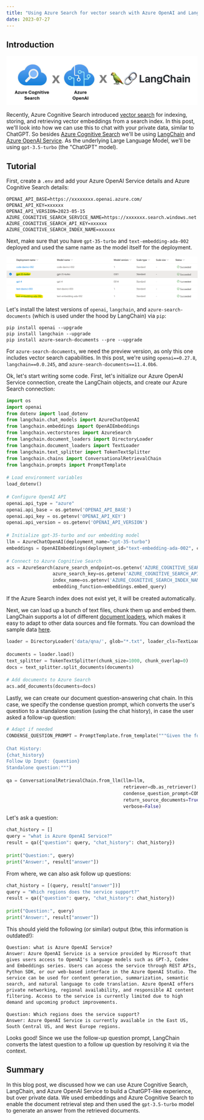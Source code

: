 ```yaml
---
title: "Using Azure Search for vector search with Azure OpenAI and LangChain"
date: 2023-07-27
---
```

## Introduction

![Logo](/images/azure_openai_seach_langchain.png)

Recently, Azure Cognitive Search introduced [vector search](https://learn.microsoft.com/en-us/azure/search/vector-search-overview) for indexing, storing, and retrieving vector embeddings from a search index. In this post, we'll look into how we can use this to chat with your private data, similar to ChatGPT. So besides [Azure Cognitive Search](https://learn.microsoft.com/en-us/azure/search/search-what-is-azure-search) we'll be using [LangChain](https://docs.langchain.com/docs/) and [Azure OpenAI Service](https://azure.microsoft.com/en-us/products/cognitive-services/openai-service). As the underlying Large Language Model, we'll be using `gpt-3.5-turbo` (the "ChatGPT" model).

## Tutorial

First, create a `.env` and add your Azure OpenAI Service details and Azure Cognitive Search details:

```
OPENAI_API_BASE=https://xxxxxxxx.openai.azure.com/
OPENAI_API_KEY=xxxxxx
OPENAI_API_VERSION=2023-05-15
AZURE_COGNITIVE_SEARCH_SERVICE_NAME=https://xxxxxxx.search.windows.net
AZURE_COGNITIVE_SEARCH_API_KEY=xxxxxx
AZURE_COGNITIVE_SEARCH_INDEX_NAME=xxxxxx
```

Next, make sure that you have `gpt-35-turbo` and `text-embedding-ada-002` deployed and used the same name as the model itself for the deployment.

![Azure OpenAI Service Model Deployments](/images/model_deployments_chatgpt.png "Azure OpenAI Service Model Deployments")

Let's install the latest versions of `openai`, `langchain`, and `azure-search-documents` (which is used under the hood by LangChain) via `pip`:

```
pip install openai --upgrade
pip install langchain --upgrade
pip install azure-search-documents --pre --upgrade
```

For `azure-search-documents`, we need the preview version, as only this one includes vector search capabilities. In this post, we're using `openai==0.27.8`, `langchain==0.0.245`, and `azure-search-documents==11.4.0b6`.

Ok, let's start writing some code. First, let's initialize our Azure OpenAI Service connection, create the LangChain objects, and create our Azure Search connection:

```python
import os
import openai
from dotenv import load_dotenv
from langchain.chat_models import AzureChatOpenAI
from langchain.embeddings import OpenAIEmbeddings
from langchain.vectorstores import AzureSearch
from langchain.document_loaders import DirectoryLoader
from langchain.document_loaders import TextLoader
from langchain.text_splitter import TokenTextSplitter
from langchain.chains import ConversationalRetrievalChain
from langchain.prompts import PromptTemplate

# Load environment variables
load_dotenv()

# Configure OpenAI API
openai.api_type = "azure"
openai.api_base = os.getenv('OPENAI_API_BASE')
openai.api_key = os.getenv('OPENAI_API_KEY')
openai.api_version = os.getenv('OPENAI_API_VERSION')

# Initialize gpt-35-turbo and our embedding model
llm = AzureChatOpenAI(deployment_name="gpt-35-turbo")
embeddings = OpenAIEmbeddings(deployment_id="text-embedding-ada-002", chunk_size=1)

# Connect to Azure Cognitive Search
acs = AzureSearch(azure_search_endpoint=os.getenv('AZURE_COGNITIVE_SEARCH_SERVICE_NAME'),
                 azure_search_key=os.getenv('AZURE_COGNITIVE_SEARCH_API_KEY'),
                 index_name=os.getenv('AZURE_COGNITIVE_SEARCH_INDEX_NAME'),
                 embedding_function=embeddings.embed_query)
```

If the Azure Search index does not exist yet, it will be created automatically.

Next, we can load up a bunch of text files, chunk them up and embed them. LangChain supports a lot of different [document loaders](https://python.langchain.com/en/latest/modules/indexes/document_loaders.html), which makes it easy to adapt to other data sources and file formats. You can download the sample data [here](https://github.com/microsoft/azure-openai-in-a-day-workshop/tree/main/data/qna).

```python
loader = DirectoryLoader('data/qna/', glob="*.txt", loader_cls=TextLoader, loader_kwargs={'autodetect_encoding': True})

documents = loader.load()
text_splitter = TokenTextSplitter(chunk_size=1000, chunk_overlap=0)
docs = text_splitter.split_documents(documents)

# Add documents to Azure Search
acs.add_documents(documents=docs)
```

Lastly, we can create our document question-answering chat chain. In this case, we specify the condense question prompt, which converts the user's question to a standalone question (using the chat history), in case the user asked a follow-up question:

```python
# Adapt if needed
CONDENSE_QUESTION_PROMPT = PromptTemplate.from_template("""Given the following conversation and a follow up question, rephrase the follow up question to be a standalone question.

Chat History:
{chat_history}
Follow Up Input: {question}
Standalone question:""")

qa = ConversationalRetrievalChain.from_llm(llm=llm,
                                           retriever=db.as_retriever(),
                                           condense_question_prompt=CONDENSE_QUESTION_PROMPT,
                                           return_source_documents=True,
                                           verbose=False)
```

Let's ask a question:

```python
chat_history = []
query = "what is Azure OpenAI Service?"
result = qa({"question": query, "chat_history": chat_history})

print("Question:", query)
print("Answer:", result["answer"])
```

From where, we can also ask follow up questions:

```python
chat_history = [(query, result["answer"])]
query = "Which regions does the service support?"
result = qa({"question": query, "chat_history": chat_history})

print("Question:", query)
print("Answer:", result["answer"])
```

This should yield the following (or similar) output (btw, this information is outdated!):

```
Question: what is Azure OpenAI Service?
Answer: Azure OpenAI Service is a service provided by Microsoft that gives users access to OpenAI's language models such as GPT-3, Codex and Embeddings series. Users can access the service through REST APIs, Python SDK, or our web-based interface in the Azure OpenAI Studio. The service can be used for content generation, summarization, semantic search, and natural language to code translation. Azure OpenAI offers private networking, regional availability, and responsible AI content filtering. Access to the service is currently limited due to high demand and upcoming product improvements.

Question: Which regions does the service support?
Answer: Azure OpenAI Service is currently available in the East US, South Central US, and West Europe regions.
```

Looks good! Since we use the follow-up question prompt, LangChain converts the latest question to a follow up question by resolving it via the context.

## Summary

In this blog post, we discussed how we can use Azure Cognitive Search, LangChain, and Azure OpenAI Service to build a ChatGPT-like experience, but over private data. We used embeddings and Azure Cognitive Search to enable the document retrieval step and then used the `gpt-3.5-turbo` model to generate an answer from the retrieved documents.
